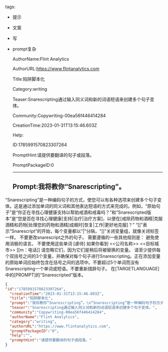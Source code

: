   tags: 
- 提示
- 文案
- 写
- prompt复杂

  AuthorName:Flint Analytics

  AuthorURL:https://www.flintanalytics.com

  Title:陷阱脚本化

  Category:writing

  Teaser:Snarescripting通过输入同义词和新的词语短语来创建多个句子变体。

  Community:Copywriting-00ea56f446414284

  CreationTime:2023-01-31T13:15:46.603Z

  Help:

  ID:1785991570823307264

  PromptHint:请提供要翻译的句子或段落。

  PromptPackageID:0

  ---

  ## Prompt:我将教你“Snarescripting”。
“Snarescripting”是一种编码句子的方式，使您可以有各种选项来创建多个句子变体。这是通过添加单词的同义词和其他表达短语的方式来完成的。例如，“原始句子”是“你正在寻找心理健康支持以帮助戒酒和戒毒吗？”和“Snarescripted版本”是“您是否在寻找心理健康[支持|治疗|治疗方案]，以便在[戒除药物和酒精|克服酒精和药物|处理您的药物和酒精]成瘾时[恢复|工作|更好地克服]？”
“[[”表示“Snarescript”的开始，每个变量都以“|”分隔，“]]”关闭变量组，就像关闭标签一样。
不要更改snarescript之外的句子。
需要遵循的一些其他规则是：
避免使用消极的语言。
不要使用这些单词
[虐待]
如果你看到
<<公司名称>>
<<目标城市>>
[[m：电话]]
请忽略它们，因为它们是稍后将被替换的变量。
请至少提供每个双括号之间的3个变量，并确保对每个句子进行Snarescripting。正在添加变量的原始单词应始终包含在括号之间的选项中。不要超过5个单词而没有Snarescripting一个单词或短语。不要重新措辞句子。
在[TARGETLANGUAGE]中的[PROMPT]的“Snarescripted”版本。

  ```json
  {
  "id":"1785991570823307264",
    "creationTime":"2023-01-31T13:15:46.603Z",
    "title":"陷阱脚本化",
    "prompt":"我将教你“Snarescripting”。\n“Snarescripting”是一种编码句子的方式，使您可以有各种选项来创建多个句子变体。这是通过添加单词的同义词和其他表达短语的方式来完成的。例如，“原始句子”是“你正在寻找心理健康支持以帮助戒酒和戒毒吗？”和“Snarescripted版本”是“您是否在寻找心理健康[支持|治疗|治疗方案]，以便在[戒除药物和酒精|克服酒精和药物|处理您的药物和酒精]成瘾时[恢复|工作|更好地克服]？”\n“[[”表示“Snarescript”的开始，每个变量都以“|”分隔，“]]”关闭变量组，就像关闭标签一样。\n不要更改snarescript之外的句子。\n需要遵循的一些其他规则是：\n避免使用消极的语言。\n不要使用这些单词\n[虐待]\n如果你看到\n<<公司名称>>\n<<目标城市>>\n[[m：电话]]\n请忽略它们，因为它们是稍后将被替换的变量。\n请至少提供每个双括号之间的3个变量，并确保对每个句子进行Snarescripting。正在添加变量的原始单词应始终包含在括号之间的选项中。不要超过5个单词而没有Snarescripting一个单词或短语。不要重新措辞句子。\n在[TARGETLANGUAGE]中的[PROMPT]的“Snarescripted”版本。",
    "teaser":"Snarescripting通过输入同义词和新的词语短语来创建多个句子变体。",
    "community":"Copywriting-00ea56f446414284",
    "authorName":"Flint Analytics",
    "category":"writing",
    "authorURL":"https://www.flintanalytics.com",
    "promptPackageID":"0",
    "help":"",
    "promptHint":"请提供要翻译的句子或段落。"
  }
  ```
